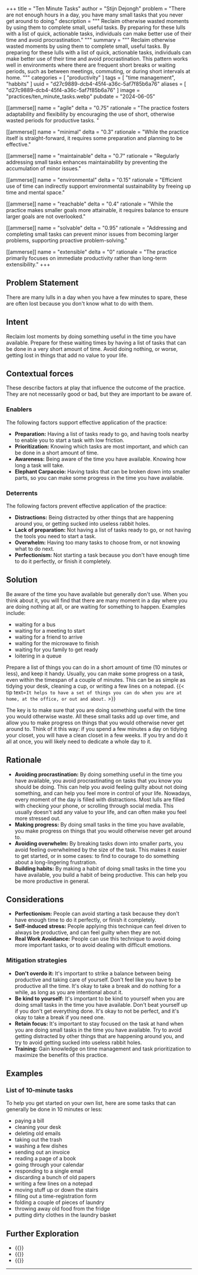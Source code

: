 +++
title = "Ten Minute Tasks"
author = "Stijn Dejongh"
problem = "There are not enough hours in a day, you have many small tasks that you never get around to doing."
description = """
Reclaim otherwise wasted moments by using them to complete small, useful tasks. By preparing for these lulls with a list of quick,
actionable tasks, individuals can make better use of their time and avoid procrastination."
"""
summary = """
Reclaim otherwise wasted moments by using them to complete small, useful tasks. By preparing for these lulls with a list of quick, actionable 
tasks, individuals can make better use of their time and avoid procrastination. This pattern works well in environments where there are frequent short breaks or waiting periods, such as between meetings, commuting, or during short intervals at home. 
"""
categories = [ "productivity" ]
tags = [ "time management", "habbits" ]
uuid = "d27c9889-dcb4-45f4-a36c-5af7f85b6a76"
aliases = [ "d27c9889-dcb4-45f4-a36c-5af7f85b6a76" ]
image = "practices/ten_minute_tasks.webp"
pubdate = "2024-06-05"

[[ammerse]]
name = "agile"
delta = "0.75"
rationale = "The practice fosters adaptability and flexibility by encouraging the use of short, otherwise wasted periods for productive tasks. "

[[ammerse]]
name = "minimal"
delta = "0.3"
rationale = "While the practice itself is straight-forward, it requires some preparation and planning to be effective."

[[ammerse]]
name = "maintainable"
delta = "0.7"
rationale = "Regularly addressing small tasks enhances maintainability by preventing the accumulation of minor issues."

[[ammerse]]
name = "environmental"
delta = "0.15"
rationale = "Efficient use of time can indirectly support environmental sustainability by freeing up time and mental space."

[[ammerse]]
name = "reachable"
delta = "0.4"
rationale = "While the practice makes smaller goals more attainable, it requires balance to ensure larger goals are not overlooked."

[[ammerse]]
name = "solvable"
delta = "0.95"
rationale = "Addressing and completing small tasks can prevent minor issues from becoming larger problems, supporting proactive problem-solving."

[[ammerse]]
name = "extensible"
delta = "0"
rationale = "The practice primarily focuses on immediate productivity rather than long-term extensibility."
+++

## Problem Statement

There are many lulls in a day when you have a few minutes to spare, these are often lost because you don't know what to do with them.

## Intent

Reclaim lost moments by doing something useful in the time you have available. Prepare for these waiting times by having a list of tasks that
can be done in a very short amount of time. Avoid doing nothing, or worse, getting lost in things that add no value to your life.

## Contextual forces

These describe factors at play that influence the outcome of the practice. They are not necessarily good or bad, but they are important to be aware of.

### Enablers

The following factors support effective application of the practice:

- **Preparation:** Having a list of tasks ready to go, and having tools nearby to enable you to start a task with low friction.
- **Prioritization:** Knowing which tasks are most important, and which can be done in a short amount of time.
- **Awareness:** Being aware of the time you have available. Knowing how long a task will take.
- **Elephant Carpaccio:** Having tasks that can be broken down into smaller parts, so you can make some progress in the time you have available.

### Deterrents

The following factors prevent effective application of the practice:

- **Distractions:** Being distracted by other things that are happening around you, or getting sucked into useless rabbit holes.
- **Lack of preparation:** Not having a list of tasks ready to go, or not having the tools you need to start a task.
- **Overwhelm:** Having too many tasks to choose from, or not knowing what to do next.
- **Perfectionism:** Not starting a task because you don't have enough time to do it perfectly, or finish it completely.

## Solution

Be aware of the time you have available but generally don't use. When you think about it, you will find that there are many moment in a day
where you are doing nothing at all, or are waiting for something to happen. Examples include:

- waiting for a bus
- waiting for a meeting to start
- waiting for a friend to arrive
- waiting for the microwave to finish
- waiting for you family to get ready
- loitering in a queue

Prepare a list of things you can do in a short amount of time (10 minutes or less), and keep it handy. Usually, you can make some progress on a
task, even within the timespan of a couple of minutes. This can be as simple as tidying your desk, cleaning a cup, or writing a few lines on a
notepad.
{{< tip text=`It helps to have a set of things you can do when you are at home, at the office, or out and about.` >}}

The key is to make sure that you are doing something useful with the time you would otherwise waste. All these small tasks add up over time, and
allow you to make progress on things that you would otherwise never get around to. Think of it this way: if you spend a few minutes a day on
tidying your closet, you will have a clean closet in a few weeks. If you try and do it all at once, you will likely need to dedicate a whole day
to it.

## Rationale

- **Avoiding procrastination:** By doing something useful in the time you have available, you avoid procrastinating on tasks that you know you
  should be doing. This can help you avoid feeling guilty about not doing something, and can help you feel more in control of your life.
  Nowadays, every moment of the day is filled with distractions. Most lulls are filled with checking your phone, or scrolling through social
  media. This usually doesn't add any value to your life, and can often make you feel more stressed out.
- **Making progress:** By doing small tasks in the time you have available, you make progress on things that you would otherwise never get around
  to.
- **Avoiding overwhelm:** By breaking tasks down into smaller parts, you avoid feeling overwhelmed by the size of the task. This makes it easier
  to get started, or in some cases: to find to courage to do something about a long-lingering frustration.
- **Building habits:** By making a habit of doing small tasks in the time you have available, you build a habit of being productive. This can help
  you be more productive in general.

## Considerations

- **Perfectionism:** People can avoid starting a task because they don't have enough time to do it perfectly, or finish it completely.
- **Self-induced stress:** People applying this technique can feel driven to always be productive, and can feel guilty when they are not.
- **Real Work Avoidance:** People can use this technique to avoid doing more important tasks, or to avoid dealing with difficult emotions.

### Mitigation strategies

- **Don't overdo it:** It's important to strike a balance between being productive and taking care of yourself. Don't feel like you have to be
  productive all the time. It's okay to take a break and do nothing for a while, as long as you are intentional about it.
- **Be kind to yourself:** It's important to be kind to yourself when you are doing small tasks in the time you have available. Don't beat yourself
  up if you don't get everything done. It's okay to not be perfect, and it's okay to take a break if you need one.
- **Retain focus:** It's important to stay focused on the task at hand when you are doing small tasks in the time you have available. Try to avoid
  getting distracted by other things that are happening around you, and try to avoid getting sucked into useless rabbit holes.
- **Training:** Gain knowledge on time management and task prioritization to maximize the benefits of this practice.

## Examples

### List of 10-minute tasks

To help you get started on your own list, here are some tasks that can generally be done in 10 minutes or less:

- paying a bill
- cleaning your desk
- deleting old emails
- taking out the trash
- washing a few dishes
- sending out an invoice
- reading a page of a book
- going through your calendar
- responding to a single email
- discarding a bunch of old papers
- writing a few lines on a notepad
- moving stuff up or down the stairs
- filling out a time-registration form
- folding a couple of pieces of laundry
- throwing away old food from the fridge
- putting dirty clothes in the laundry basket

## Further Exploration

- {{<reference author="Covey, S. R.; Collins, J."
  year="2004"
  title="The 7 Habits of Highly Effective People: Powerful Lessons in Personal Change"
  publisher="Free Press"
  isbn="0743269519"
  link="https://www.goodreads.com/book/show/36072.The_7_Habits_of_Highly_Effective_People" >}}
- {{<reference author="Clear, J."
  year="2018"
  title="Atomic Habits: An Easy & Proven Way to Build Good Habits & Break Bad Ones"
  publisher="Avery"
  isbn="0735211299"
  link="https://www.goodreads.com/book/show/40244063-atomic-habits" >}}
- {{<reference author="Dicks, M."
  year="2022"
  title="Someday Is Today: 22 Simple, Actionable Ways to Propel Your Creative Life"
  publisher="New World Library ]"
  isbn="1608687503"
  link="https://www.goodreads.com/book/show/60965575-someday-is-today" >}}

---

